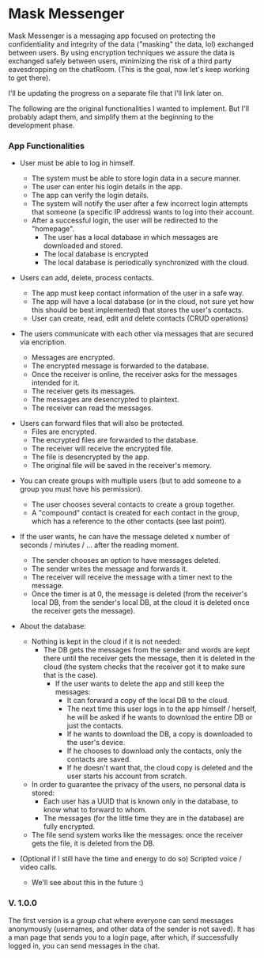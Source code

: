 # Mask Messenger #

Mask Messenger is a messaging app focused on protecting the confidentiality and integrity of the data ("masking" the data, lol) exchanged between users. By using encryption techniques we assure the data is exchanged safely between users, minimizing the risk of a third party eavesdropping on the chatRoom. (This is the goal, now let's keep working to get there).

I'll be updating the progress on a separate file that I'll link later on.

The following are the original functionalities I wanted to implement. But I'll probably adapt them, and simplify them at the beginning to the development phase.

### App Functionalities
* User must be able to log in himself.
  * The system must be able to store login data in a secure manner.
  * The user can enter his login details in the app.
  * The app can verify the login details.
  * The system will notify the user after a few incorrect login attempts that someone (a specific IP address) wants to log into their account.
  * After a successful login, the user will be redirected to the "homepage".
    * The user has a local database in which messages are downloaded and stored.
    * The local database is encrypted
    * The local database is periodically synchronized with the cloud.

* Users can add, delete, process contacts.
  * The app must keep contact information of the user in a safe way.
  * The app will have a local database (or in the cloud, not sure yet how this should be best implemented) that stores the user's contacts.
  * User can create, read, edit and delete contacts (CRUD operations)

* The users communicate with each other via messages that are secured via encription.
  * Messages are encrypted.
  * The encrypted message is forwarded to the database.
  * Once the receiver is online, the receiver asks for the messages intended for it.
  * The receiver gets its messages.
  * The messages are desencrypted to plaintext.
  * The receiver can read the messages.

- Users can forward files that will also be protected.
  * Files are encrypted.
  * The encrypted files are forwarded to the database.
  * The receiver will receive the encrypted file.
  * The file is desencrypted by the app.
  * The original file will be saved in the receiver's memory.

* You can create groups with multiple users (but to add someone to a group you must have his permission).
  * The user chooses several contacts to create a group together.
  * A "compound" contact is created for each contact in the group, which has a reference to the other contacts (see last point).

* If the user wants, he can have the message deleted x number of seconds / minutes / ... after the reading moment.
  * The sender chooses an option to have messages deleted.
  * The sender writes the message and forwards it.
  * The receiver will receive the message with a timer next to the message.
  * Once the timer is at 0, the message is deleted (from the receiver's local DB, from the sender's local DB, at the cloud it is deleted once the receiver gets the message).


* About the database:
  * Nothing is kept in the cloud if it is not needed:
    * The DB gets the messages from the sender and words are kept there until the receiver gets the message, then it is deleted in the cloud (the system checks that the receiver got it to make sure that is the case).
      * If the user wants to delete the app and still keep the messages:
        * It can forward a copy of the local DB to the cloud.
        * The next time this user logs in to the app himself / herself, he will be asked if he wants to download the entire DB or just the contacts.
        * If he wants to download the DB, a copy is downloaded to the user's device.
        * If he chooses to download only the contacts, only the contacts are saved.
        * If he doesn't want that, the cloud copy is deleted and the user starts his account from scratch.
  * In order to guarantee the privacy of the users, no personal data is stored:
    * Each user has a UUID that is known only in the database, to know what to forward to whom.
    * The messages (for the little time they are in the database) are fully encrypted.
  * The file send system works like the messages: once the receiver gets the file, it is deleted from the DB.

* (Optional if I still have the time and energy to do so) Scripted voice / video calls.
  * We'll see about this in the future :)

### V. 1.0.0 ###

The first version is a group chat where everyone can send messages anonymously (usernames, and other data of the sender is not saved). It has a man page that sends you to a login page, after which, if successfully logged in, you can send messages in the chat.
